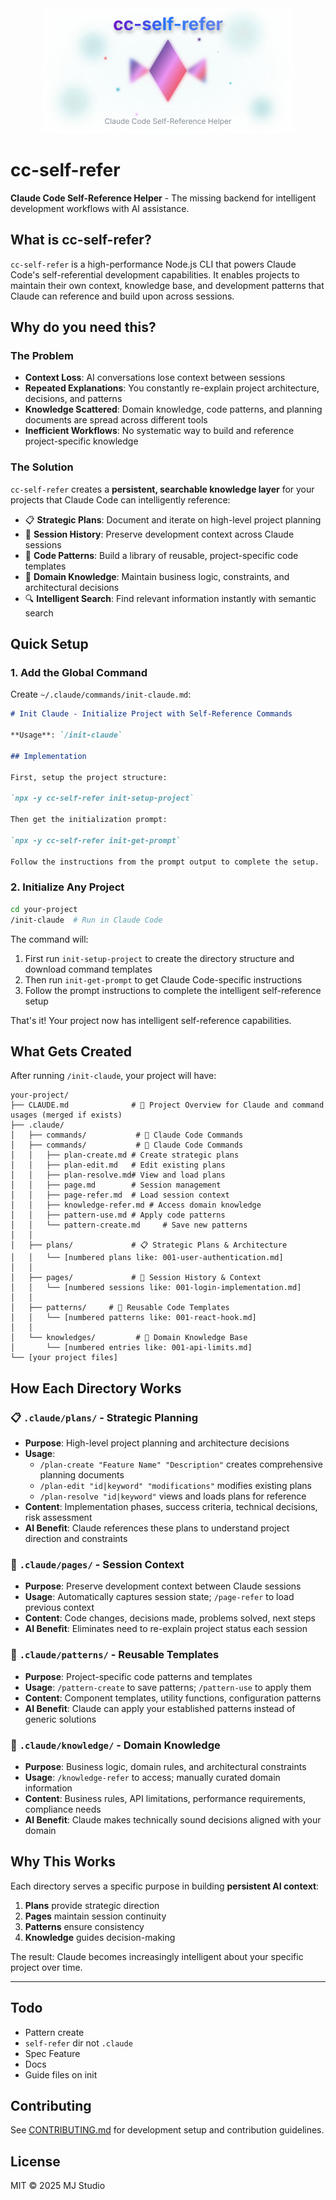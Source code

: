 <div align="center">
  <img src="assets/logo.svg" alt="cc-self-refer" width="400" />
</div>

# cc-self-refer

**Claude Code Self-Reference Helper** - The missing backend for intelligent development workflows with AI assistance.

## What is cc-self-refer?

`cc-self-refer` is a high-performance Node.js CLI that powers Claude Code's self-referential development capabilities. It enables projects to maintain their own context, knowledge base, and development patterns that Claude can reference and build upon across sessions.

## Why do you need this?

### The Problem

- **Context Loss**: AI conversations lose context between sessions
- **Repeated Explanations**: You constantly re-explain project architecture, decisions, and patterns
- **Knowledge Scattered**: Domain knowledge, code patterns, and planning documents are spread across different tools
- **Inefficient Workflows**: No systematic way to build and reference project-specific knowledge

### The Solution

`cc-self-refer` creates a **persistent, searchable knowledge layer** for your projects that Claude Code can intelligently reference:

- 📋 **Strategic Plans**: Document and iterate on high-level project planning
- 📄 **Session History**: Preserve development context across Claude sessions
- 🧩 **Code Patterns**: Build a library of reusable, project-specific code templates
- 🧠 **Domain Knowledge**: Maintain business logic, constraints, and architectural decisions
- 🔍 **Intelligent Search**: Find relevant information instantly with semantic search

## Quick Setup

### 1. Add the Global Command

Create `~/.claude/commands/init-claude.md`:

```markdown
# Init Claude - Initialize Project with Self-Reference Commands

**Usage**: `/init-claude`

## Implementation

First, setup the project structure:

`npx -y cc-self-refer init-setup-project`

Then get the initialization prompt:

`npx -y cc-self-refer init-get-prompt`

Follow the instructions from the prompt output to complete the setup.
```

### 2. Initialize Any Project

```bash
cd your-project
/init-claude  # Run in Claude Code
```

The command will:

1. First run `init-setup-project` to create the directory structure and download command templates
2. Then run `init-get-prompt` to get Claude Code-specific instructions
3. Follow the prompt instructions to complete the intelligent self-reference setup

That's it! Your project now has intelligent self-reference capabilities.

## What Gets Created

After running `/init-claude`, your project will have:

```
your-project/
├── CLAUDE.md              # 📜 Project Overview for Claude and command usages (merged if exists)
├── .claude/
│   ├── commands/           # 🎯 Claude Code Commands
│   ├── commands/           # 🎯 Claude Code Commands
│   │   ├── plan-create.md # Create strategic plans
│   │   ├── plan-edit.md   # Edit existing plans
│   │   ├── plan-resolve.md# View and load plans
│   │   ├── page.md        # Session management
│   │   ├── page-refer.md  # Load session context
│   │   ├── knowledge-refer.md # Access domain knowledge
│   │   ├── pattern-use.md # Apply code patterns
│   │   └── pattern-create.md     # Save new patterns
│   │
│   ├── plans/             # 📋 Strategic Plans & Architecture
│   │   └── [numbered plans like: 001-user-authentication.md]
│   │
│   ├── pages/             # 📄 Session History & Context
│   │   └── [numbered sessions like: 001-login-implementation.md]
│   │
│   ├── patterns/     # 🧩 Reusable Code Templates
│   │   └── [numbered patterns like: 001-react-hook.md]
│   │
│   └── knowledges/         # 🧠 Domain Knowledge Base
│       └── [numbered entries like: 001-api-limits.md]
└── [your project files]
```

## How Each Directory Works

### 📋 `.claude/plans/` - Strategic Planning

- **Purpose**: High-level project planning and architecture decisions
- **Usage**:
  - `/plan-create "Feature Name" "Description"` creates comprehensive planning documents
  - `/plan-edit "id|keyword" "modifications"` modifies existing plans
  - `/plan-resolve "id|keyword"` views and loads plans for reference
- **Content**: Implementation phases, success criteria, technical decisions, risk assessment
- **AI Benefit**: Claude references these plans to understand project direction and constraints

### 📄 `.claude/pages/` - Session Context

- **Purpose**: Preserve development context between Claude sessions
- **Usage**: Automatically captures session state; `/page-refer` to load previous context
- **Content**: Code changes, decisions made, problems solved, next steps
- **AI Benefit**: Eliminates need to re-explain project status each session

### 🧩 `.claude/patterns/` - Reusable Templates

- **Purpose**: Project-specific code patterns and templates
- **Usage**: `/pattern-create` to save patterns; `/pattern-use` to apply them
- **Content**: Component templates, utility functions, configuration patterns
- **AI Benefit**: Claude can apply your established patterns instead of generic solutions

### 🧠 `.claude/knowledge/` - Domain Knowledge

- **Purpose**: Business logic, domain rules, and architectural constraints
- **Usage**: `/knowledge-refer` to access; manually curated domain information
- **Content**: Business rules, API limitations, performance requirements, compliance needs
- **AI Benefit**: Claude makes technically sound decisions aligned with your domain

## Why This Works

Each directory serves a specific purpose in building **persistent AI context**:

1. **Plans** provide strategic direction
2. **Pages** maintain session continuity
3. **Patterns** ensure consistency
4. **Knowledge** guides decision-making

The result: Claude becomes increasingly intelligent about your specific project over time.

---

## Todo

- Pattern create
- `self-refer` dir not `.claude`
- Spec Feature
- Docs
- Guide files on init

## Contributing

See [CONTRIBUTING.md](CONTRIBUTING.md) for development setup and contribution guidelines.

## License

MIT © 2025 MJ Studio
